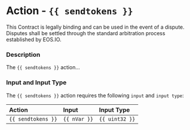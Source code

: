 # Action - `{{ sendtokens }}`

This Contract is legally binding and can be used in the event of a dispute. Disputes shall be settled through the standard arbitration process established by EOS.IO.

### Description

The `{{ sendtokens }}` action... 

### Input and Input Type

The `{{ sendtokens }}` action requires the following `input` and `input type`:

| Action | Input | Input Type |
|:--|:--|:--|
| `{{ sendtokens }}` | `{{ nVar }}` | `{{ uint32 }}` |
